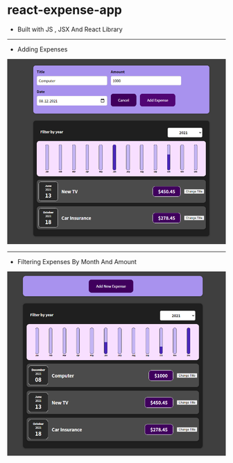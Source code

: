 # react-expense-app

- Built with JS , JSX And React Library
***

- Adding Expenses

<img src="AppScreenShot/expense1.png" width="900" heidght="500">

***
- Filtering Expenses By Month And Amount

<img src="AppScreenShot/expense2.png" width="900" heidght="500">



